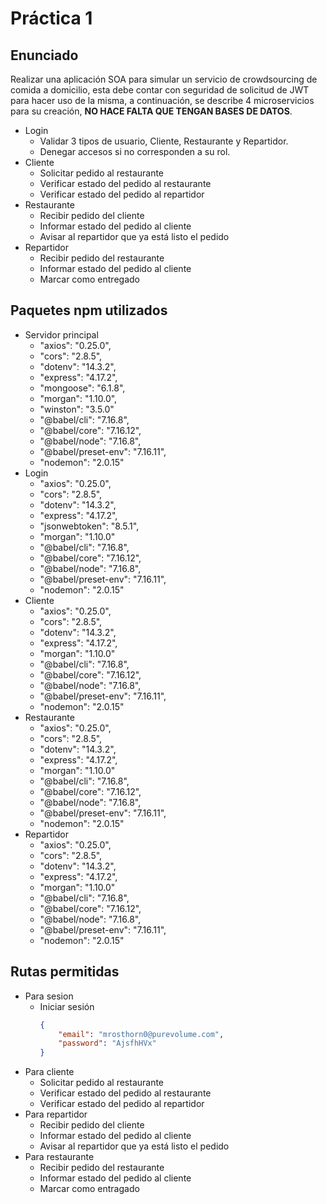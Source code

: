 # Práctica 1

## Enunciado

Realizar una aplicación SOA para simular un servicio de crowdsourcing de comida a domicilio, esta debe contar con seguridad de solicitud de JWT para hacer uso de la misma, a continuación, se describe 4 microservicios para su creación, **NO HACE FALTA QUE TENGAN BASES DE DATOS**.

- Login
  - Validar 3 tipos de usuario, Cliente, Restaurante y Repartidor.
  - Denegar accesos si no corresponden a su rol.
- Cliente
  - Solicitar pedido al restaurante
  - Verificar estado del pedido al restaurante
  - Verificar estado del pedido al repartidor
- Restaurante
  - Recibir pedido del cliente
  - Informar estado del pedido al cliente
  - Avisar al repartidor que ya está listo el pedido
- Repartidor
  - Recibir pedido del restaurante
  - Informar estado del pedido al cliente
  - Marcar como entregado

## Paquetes npm utilizados

- Servidor principal
    - "axios": "0.25.0",
    - "cors": "2.8.5",
    - "dotenv": "14.3.2",
    - "express": "4.17.2",
    - "mongoose": "6.1.8",
    - "morgan": "1.10.0",
    - "winston": "3.5.0"
    - "@babel/cli": "7.16.8",
    - "@babel/core": "7.16.12",
    - "@babel/node": "7.16.8",
    - "@babel/preset-env": "7.16.11",
    - "nodemon": "2.0.15"
- Login
    - "axios": "0.25.0",
    - "cors": "2.8.5",
    - "dotenv": "14.3.2",
    - "express": "4.17.2",
    - "jsonwebtoken": "8.5.1",
    - "morgan": "1.10.0"
    - "@babel/cli": "7.16.8",
    - "@babel/core": "7.16.12",
    - "@babel/node": "7.16.8",
    - "@babel/preset-env": "7.16.11",
    - "nodemon": "2.0.15"
- Cliente
    - "axios": "0.25.0",
    - "cors": "2.8.5",
    - "dotenv": "14.3.2",
    - "express": "4.17.2",
    - "morgan": "1.10.0"
    - "@babel/cli": "7.16.8",
    - "@babel/core": "7.16.12",
    - "@babel/node": "7.16.8",
    - "@babel/preset-env": "7.16.11",
    - "nodemon": "2.0.15"
- Restaurante
    - "axios": "0.25.0",
    - "cors": "2.8.5",
    - "dotenv": "14.3.2",
    - "express": "4.17.2",
    - "morgan": "1.10.0"
    - "@babel/cli": "7.16.8",
    - "@babel/core": "7.16.12",
    - "@babel/node": "7.16.8",
    - "@babel/preset-env": "7.16.11",
    - "nodemon": "2.0.15"
- Repartidor
    - "axios": "0.25.0",
    - "cors": "2.8.5",
    - "dotenv": "14.3.2",
    - "express": "4.17.2",
    - "morgan": "1.10.0"
    - "@babel/cli": "7.16.8",
    - "@babel/core": "7.16.12",
    - "@babel/node": "7.16.8",
    - "@babel/preset-env": "7.16.11",
    - "nodemon": "2.0.15"

## Rutas permitidas

- Para sesion
  - Iniciar sesión [](http://localhost:80/api/auth/signin)
    ```json
    {
        "email": "mrosthorn0@purevolume.com",
        "password": "AjsfhHVx"
    }
    ```
- Para cliente
  - Solicitar pedido al restaurante [](http://localhost:80/api/cliente)
  - Verificar estado del pedido al restaurante [](http://localhost:80/api/cliente/restaurante/pedido/:id)
  - Verificar estado del pedido al repartidor [](http://localhost:80/api/cliente/repartidor/pedido/:id)
- Para repartidor
  - Recibir pedido del cliente [](http://localhost:80/api/repartidor)
  - Informar estado del pedido al cliente [](http://localhost:80/api/repartidor/restaurante/pedido/:id)
  - Avisar al repartidor que ya está listo el pedido [](http://localhost:80/api/repartidor/repartidor/pedido/:id)
- Para restaurante
  - Recibir pedido del restaurante [](http://localhost:80/api/restaurante)
  - Informar estado del pedido al cliente [](http://localhost:80/api/restaurante)
  - Marcar como entragado [](http://localhost:80/api/restaurante)